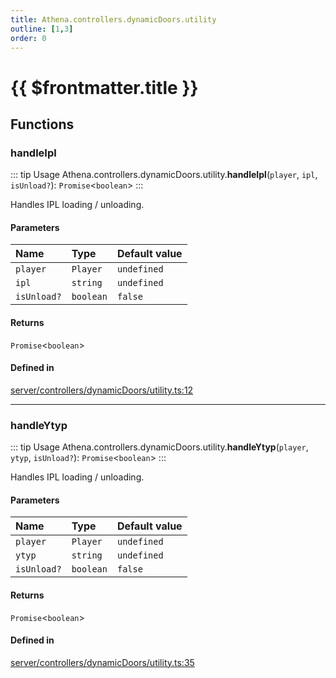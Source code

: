```yaml
---
title: Athena.controllers.dynamicDoors.utility
outline: [1,3]
order: 0
---
```


# {{ $frontmatter.title }}


## Functions

### handleIpl

::: tip Usage
Athena.controllers.dynamicDoors.utility.**handleIpl**(`player`, `ipl`, `isUnload?`): `Promise`<`boolean`\>
:::

Handles IPL loading / unloading.

#### Parameters

| Name | Type | Default value |
| :------ | :------ | :------ |
| `player` | `Player` | `undefined` |
| `ipl` | `string` | `undefined` |
| `isUnload?` | `boolean` | `false` |

#### Returns

`Promise`<`boolean`\>

#### Defined in

[server/controllers/dynamicDoors/utility.ts:12](https://github.com/Stuyk/altv-athena/blob/16e0acc/src/core/server/controllers/dynamicDoors/utility.ts#L12)

___

### handleYtyp

::: tip Usage
Athena.controllers.dynamicDoors.utility.**handleYtyp**(`player`, `ytyp`, `isUnload?`): `Promise`<`boolean`\>
:::

Handles IPL loading / unloading.

#### Parameters

| Name | Type | Default value |
| :------ | :------ | :------ |
| `player` | `Player` | `undefined` |
| `ytyp` | `string` | `undefined` |
| `isUnload?` | `boolean` | `false` |

#### Returns

`Promise`<`boolean`\>

#### Defined in

[server/controllers/dynamicDoors/utility.ts:35](https://github.com/Stuyk/altv-athena/blob/16e0acc/src/core/server/controllers/dynamicDoors/utility.ts#L35)
